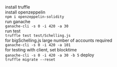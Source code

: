 install truffle\
install openzeppelin\
`npm i openzeppelin-solidity`\
run ganache\
`ganache-cli -s 0 -i 420 -a 30`\
run test\
`truffle test test/Schelling.js `\
for bigSchelling.js large number of accounts required\
`ganache-cli -s 0 -i 420 -a 101`\
for testing with client, set blocktime\
`ganache-cli -s 0 -i 420 -a 30 -b 5`
deploy\
`truffle migrate --reset`
